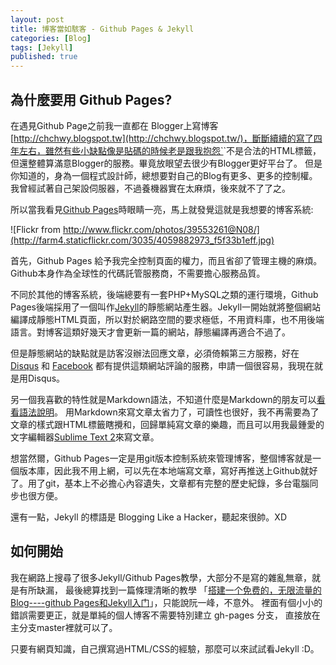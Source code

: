 ```yaml
---
layout: post
title: 博客當如駭客 - Github Pages & Jekyll
categories: [Blog]
tags: [Jekyll]
published: true
---
```


## 為什麼要用 Github Pages?

在遇見Github Page之前我一直都在 Blogger上寫博客 [http://chchwy.blogspot.tw](http://chchwy.blogspot.tw/)，斷斷續續的寫了四年左右，雖然有些小缺點像是貼碼的時候老是跟我抱怨`<iostream>`不是合法的HTML標籤，但還整體算滿意Blogger的服務。畢竟放眼望去很少有Blogger更好平台了。
但是你知道的，身為一個程式設計師，總想要對自己的Blog有更多、更多的控制權。
我曾經試著自己架設伺服器，不過養機器實在太麻煩，後來就不了了之。

所以當我看見[Github Pages](http://pages.github.com/)時眼睛一亮，馬上就發覺這就是我想要的博客系統:

![Flickr from http://www.flickr.com/photos/39553261@N08/](http://farm4.staticflickr.com/3035/4059882973_f5f33b1eff.jpg)

首先，Github Pages 給予我完全控制頁面的權力，而且省卻了管理主機的麻煩。
Github本身作為全球性的代碼託管服務商，不需要擔心服務品質。

不同於其他的博客系統，後端總要有一套PHP+MySQL之類的運行環境，Github Pages後端採用了一個叫作[Jekyll](https://github.com/mojombo/jekyll)的靜態網站產生器。Jekyll一開始就將整個網站編譯成靜態HTML頁面，所以對於網路空間的要求極低，不用資料庫，也不用後端語言。對博客這類好幾天才會更新一篇的網站，靜態編譯再適合不過了。

但是靜態網站的缺點就是訪客沒辦法回應文章，必須倚賴第三方服務，好在[Disqus](http://disqus.com) 和 [Facebook](http://developers.facebook.com/docs/reference/plugins/comments/)
都有提供這類網站評論的服務，申請一個很容易，我現在就是用Disqus。

另一個我喜歡的特性就是Markdown語法，不知道什麼是Markdown的朋友可以[看看語法說明](http://markdown.tw)。
用Markdown來寫文章太省力了，可讀性也很好，我不再需要為了文章的樣式跟HTML標籤瞎攪和，回歸單純寫文章的樂趣，而且可以用我最鍾愛的文字編輯器[Sublime Text 2](http://www.sublimetext.com/)來寫文章。

想當然爾，Github Pages一定是用git版本控制系統來管理博客，整個博客就是一個版本庫，因此我不用上網，可以先在本地端寫文章，寫好再推送上Github就好了。用了git，基本上不必擔心內容遺失，文章都有完整的歷史紀錄，多台電腦同步也很方便。

還有一點，Jekyll 的標語是 Blogging Like a Hacker，聽起來很帥。XD

## 如何開始

我在網路上搜尋了很多Jekyll/Github Pages教學，大部分不是寫的雜亂無章，就是有所缺漏， 最後總算找到一篇條理清晰的教學
「[搭建一个免费的，无限流量的Blog----github Pages和Jekyll入门](http://www.ruanyifeng.com/blog/2012/08/blogging_with_jekyll.html)」，只能說阮一峰，不意外。
裡面有個小小的錯誤需要更正，就是單純的個人博客不需要特別建立 gh-pages 分支， 直接放在主分支master裡就可以了。

只要有網頁知識，自己撰寫過HTML/CSS的經驗，那麼可以來試試看Jekyll :D。


